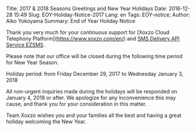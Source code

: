 Title: 2017 &amp; 2018 Seasons Greetings and New Year Holidays
Date: 2016-12-28 15:49
Slug: EOY-Holiday-Notice-2017
Lang: en
Tags: EOY-notice;
Author: Aiko Yokoyama
Summary: End of Year Holiday Notice

Thank you very much for your continuous support for [Xoxzo Cloud Telephony Platform[(https://www.xoxzo.com/en/) and [SMS Delivery API Service EZSMS](https://www.ezsms.biz/ja/) .

Please note that our office will be closed during the following time period for New Year Season.

Holiday period: from Friday December 29, 2017 to Wednesday January 3, 2018

All non-urgent inquiries made during the holidays will be responded on January 4, 2018 or after. 
We apologize for any inconvenience this may cause, and thank you for your consideration in this matter.

Team Xoxzo wishes you and your families all the best and having a great holiday welcoming the New Year.
